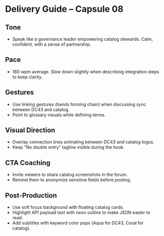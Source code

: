 # Delivery Guide – Capsule 08

## Tone
- Speak like a governance leader empowering catalog stewards. Calm, confident,
  with a sense of partnership.

## Pace
- 160 wpm average. Slow down slightly when describing integration steps to keep
  clarity.

## Gestures
- Use linking gestures (hands forming chain) when discussing sync between DC43
  and catalog.
- Point to glossary visuals while defining terms.

## Visual Direction
- Overlay connection lines animating between DC43 and catalog logos.
- Keep "No double entry" tagline visible during the hook.

## CTA Coaching
- Invite viewers to share catalog screenshots in the forum.
- Remind them to anonymize sensitive fields before posting.

## Post-Production
- Use soft focus background with floating catalog cards.
- Highlight API payload text with neon outline to make JSON easier to read.
- Add subtitles with keyword color pops (Aqua for DC43, Coral for catalog).
